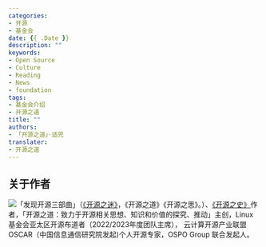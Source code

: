 ```yaml
---
categories:
- 开源
- 基金会
date: {{ .Date }}
description: ""
keywords:
- Open Source
- Culture
- Reading
- News
- foundation
tags:
- 基金会介绍
- 开源之道
title: ""
authors:
- 「开源之道」·适兕
translater:
- 开源之道
---
```



## 关于作者

![](/public/kuosi-face-of-os.png)「发现开源三部曲」（[《开源之迷》](posts/book-of-open-source/the-fascinating-of-open-source/)，《开源之道》《开源之思》。）、[《开源之史》](posts/history-of-open-source/summary/)作者，「开源之道：致力于开源相关思想、知识和价值的探究、推动」主创，Linux基金会亚太区开源布道者（2022/2023年度团队主席）， 云计算开源产业联盟OSCAR（中国信息通信研究院发起)个人开源专家，OSPO Group 联合发起人。